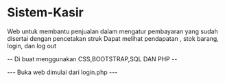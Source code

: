# Sistem-Kasir
Web untuk membantu penjualan dalam mengatur pembayaran yang sudah disertai dengan pencetakan struk
Dapat melihat pendapatan , stok barang, login, dan log out

-- Di buat menggunakan CSS,BOOTSTRAP,SQL DAN PHP --

--- Buka web dimulai dari login.php ---
